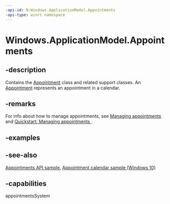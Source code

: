 ```yaml
---
-api-id: N:Windows.ApplicationModel.Appointments
-api-type: winrt namespace
---
```


# Windows.ApplicationModel.Appointments

## -description

Contains the [Appointment](appointment.md) class and related support classes. An [Appointment](appointment.md) represents an appointment in a calendar.

## -remarks

For info about how to manage appointments, see [Managing appointments](https://docs.microsoft.com/windows/uwp/contacts-and-calendar/managing-appointments) and [Quickstart: Managing appointments ](https://docs.microsoft.com/previous-versions/windows/apps/dn495338(v=win.10)).

## -examples

## -see-also

[Appointments API sample](https://github.com/Microsoft/Windows-universal-samples/tree/master/Samples/Appointments), [Appointment calendar sample (Windows 10)](https://go.microsoft.com/fwlink/p/?LinkId=620488)

## -capabilities

appointmentsSystem
